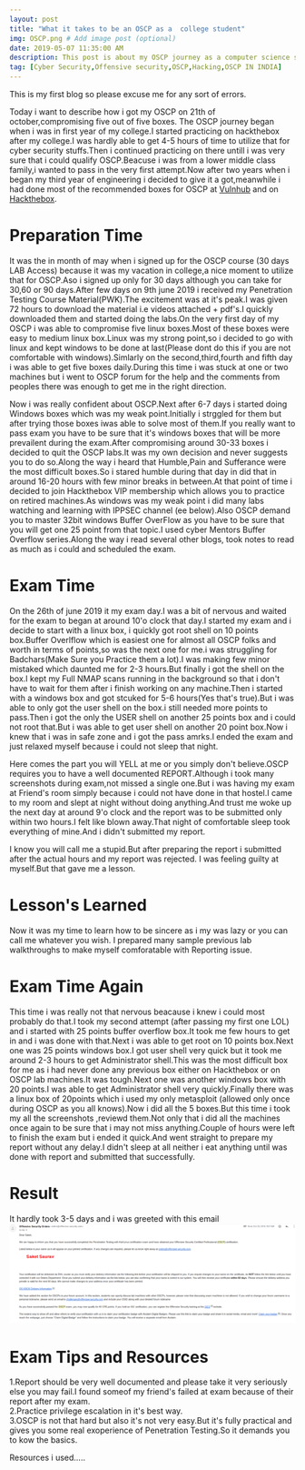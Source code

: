 ```yaml
---
layout: post
title: "What it takes to be an OSCP as a  college student"
img: OSCP.png # Add image post (optional)
date: 2019-05-07 11:35:00 AM
description: This post is about my OSCP journey as a computer science student in my third year of college.
tag: [Cyber Security,Offensive security,OSCP,Hacking,OSCP IN INDIA]
---
```


This is my first  blog so please excuse me for any sort of errors.

Today i want to describe how i got my OSCP on 21th of october,compromising five out of five boxes.
The OSCP journey began when i was in first year of my college.I started practicing on hackthebox after my college.I was hardly able to get 4-5 hours of time to utilize that for cyber security stuffs.Then i continued practicing on there untill i was very sure that i could qualify OSCP.Beacuse i was from a  lower middle class family,i wanted to pass in the very first attempt.Now after two years when i began my third year of engineering i decided to give it a got,meanwhile i had done most of the recommended boxes for OSCP at [Vulnhub](http://vulnhub.com) and on [Hackthebox](http://www.hackhtebox.eu).


# Preparation Time
It was the in  month of may when i signed up for the OSCP course (30 days LAB Access) because it was my vacation in college,a nice moment to utilize that for OSCP.Aso i signed up only for 30 days although you can take for 30,60 or 90 days.After few days on 9th june 2019 i received my Penetration Testing Course Material(PWK).The excitement was at it's peak.I was given 72 hours to download the material i.e videos attached + pdf's.I quickly downloaded them and started doing the labs.On the very first day of my OSCP i was able to compromise five linux boxes.Most of these boxes were easy to medium linux box.Linux was my strong point,so i decided to go with linux and kept windows to be done at last(Please dont do this if you are not comfortable with windows).Simlarly on the second,third,fourth and fifth day i was able to get five boxes daily.During this time i was stuck at one or two machines but i went to OSCP forum for the help and the comments from peoples there was enough to get me in the right direction.

Now i was really confident about OSCP.Next after 6-7 days i started doing Windows boxes which was my weak point.Initially i strggled for them but after trying those boxes iwas able to solve most of them.If you really want to pass exam you have to be sure that it's windows boxes that will be more prevailent during the exam.After compromising around 30-33 boxes i decided to quit the OSCP labs.It was my own decision and never suggests you to do so.Along the way i heard that Humble,Pain and Sufferance were the most difficult boxes.So i stared humble during that day in did that in around 16-20 hours with few minor breaks in between.At that point of time i decided to join Hackthebox VIP membership which allows you to practice on retired machines.As windows was my weak point i did many labs watching and learning with IPPSEC channel (ee below).Also OSCP demand you to master 32bit windows Buffer OverFlow as you have to be sure that you will get one 25 point from that topic.I used cyber Mentors Buffer Overflow series.Along the way i read several other blogs, took notes to read as much as i could and scheduled the exam.

# Exam Time
On the 26th of june 2019 it my exam day.I was a bit of nervous and waited for the exam to began at around 10'o clock that day.I started my exam and i decide to start with a linux box, i quickly got root shell on 10 points box.Buffer Overlflow which is easiest one for almost all OSCP folks and worth in terms of points,so was the next one for me.i was struggling for Badchars(Make Sure you Practice them a lot).I was making few minor mistaked which daunted me for 2-3 hours.But finally i got the shell on the box.I kept my Full NMAP scans running in the background so that i don't have to wait for them after i finish working on any machine.Then i started with a windows box and got  stcuked for 5-6 hours(Yes that's true).But i  was able to only got the user shell on the box.i still needed  more points to pass.Then i got the only the USER shell on another 25 points box and i could not root that.But i was able to get user shell  on another 20 point box.Now i knew that i was in safe zone and i got the pass amrks.I ended the exam and just relaxed myself because i could not sleep that night.

Here comes the part you will YELL at me or you simply don't believe.OSCP requires you to have a  well documented  REPORT.Although i took many screenshots during exam,not missed a single one.But i was having my exam at Friend's room simply because i could not have done in that hostel.I came to my room and slept at night without doing anything.And trust me woke up the next day at around 9'o clock and the report was to be submitted only within two hours.I felt like blown away.That night of comfortable sleep took everything of mine.And i didn't submitted my report.

I know you will call me a stupid.But after preparing the report i submitted after the actual hours and my report was rejected.
I was feeling guilty at myself.But that gave me a lesson.

# Lesson's Learned
Now it was my time to learn how to be sincere as i my was lazy or you can call me whatever you wish.
I prepared many sample  previous lab walkthroughs to make myself comforatable with Reporting issue.

# Exam Time Again
This time i was really not that nervous beacause i knew i could most probably do that.I took my second attempt (after passing my first one LOL) and i started with 25 points  buffer  overflow box.It took  me few hours to get in and i was done with that.Next i was able to get root on 10 points box.Next one was 25 points windows box.I got user shell very quick but it took me around 2-3 hours to get Administrator shell.This was the most difficult box for me as i had never done any previous box either on Hackthebox or on OSCP lab machines.It was tough.Next one was another windows box with 20 points.I was able to get Administrator shell very quickly.Finally there was a linux box of 20points which i used my only metasploit (allowed only once during OSCP as you all knows).Now i did  all the 5 boxes.But this time i took my all the screenshots ,reviewd them.Not only that i did all the machines once again to be sure that i may not miss anything.Couple of hours were left to finish the exam but i ended it quick.And went straight to prepare my report without any delay.I didn't sleep at all neither i eat anything until was done with report and submitted that successfully.

# Result 
It hardly took  3-5 days and i was greeted with this email
<img src="https://github.com/offsecin/bef/blob/master/assets/img/email.png"> 


# Exam Tips and Resources
1.Report should be very well documented and please take it very seriously else you may fail.I found someof my friend's failed at exam because of their report after my exam.<br />
2.Practice privilege escalation in it's best way. <br />
3.OSCP is not that hard but also it's not very easy.But it's fully practical and gives you some real exoperience of Penetration Testing.So it demands you to kow the basics. <br />

Resources i used.....


